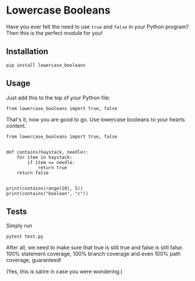 # Lowercase Booleans

Have you ever felt the need to use `true` and `false` in your Python program? Then this is the perfect module for you! 

## Installation
```
pip install lowercase_booleans
```

## Usage
Just add this to the top of your Python file:
```
from lowercase_booleans import true, false
```
That's it, now you are good to go. Use lowercase booleans to your hearts content.

```
from lowercase_booleans import true, false


def contains(haystack, needle):
    for item in haystack:
        if item == needle:
            return true
    return false


print(contains(range(10), 5))
print(contains("boolean", "c"))
```

## Tests

Simply run
```
pytest test.py
```
After all, we need to make sure that true is still true and false is still false.
100% statement coverage, 100% branch coverage and even 100% path coverage, guaranteed!

(Yes, this is satire in case you were wondering.)
